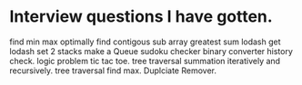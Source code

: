 # Interview questions I have gotten.

find min max optimally
find contigous sub array greatest sum
lodash get
lodash set
2 stacks make a Queue
sudoku checker
binary converter
history check.
logic problem tic tac toe.
tree traversal summation iteratively and recursively.
tree traversal find max.
Duplciate Remover.
